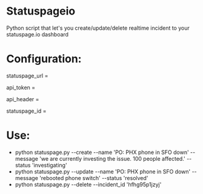 # Statuspageio

Python script that let's you create/update/delete realtime incident to your statuspage.io dashboard

# Configuration:
statuspage_url =

api_token = 

api_header =

statuspage_id =

# Use:
 - python statuspage.py --create --name 'PO: PHX phone in SFO down' --message 'we are currently investing the issue. 100 people affected.' --status 'investigating'
 - python statuspage.py --update --name 'PO: PHX phone in SFO down' --message 'rebooted phone switch' --status 'resolved'
 - python statuspage.py --delete --incident_id 'hfhg95p1jzyj'
 
